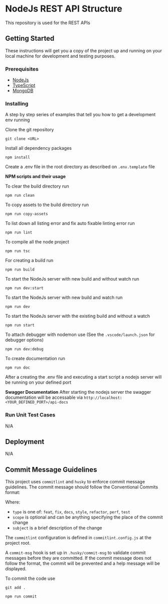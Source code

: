 # NodeJs REST API Structure

This repository is used for the REST APIs

## Getting Started

These instructions will get you a copy of the project up and running on your local machine for development and testing purposes.

### Prerequisites

- [NodeJs](https://nodejs.org/en/download/package-manager/)
- [TypeScript](https://www.typescriptlang.org/)
- [MongoDB](https://www.mongodb.com/)

### Installing

A step by step series of examples that tell you how to get a development env running

Clone the git repository

```
git clone <URL>
```

Install all dependency packages

```
npm install
```

Create a .env file in the root directory as described on `.env.template` file

**NPM scripts and their usage**

To clear the build directory run

```
npm run clean
```

To copy assets to the build directory run

```
npm run copy-assets
```

To list down all listing error and fix auto fixable linting error run

```
npm run lint
```

To compile all the node project

```
npm run tsc
```

For creating a build run

```
npm run build
```

To start the NodeJs server with new build and without watch run

```
npm run dev:start
```

To start the NodeJs server with new build and watch run

```
npm run dev
```

To start the NodeJs server with the existing build and without a watch

```
npm run start
```

To attach debugger with nodemon use (See the `.vscode/launch.json` for debugger options)

```
npm run dev:debug
```
To create documentation run 

```
npm run doc
```

After a creating the .env file and executing a start script a nodejs server will be running on your defined port

**Swagger Documentation**
After starting the nodejs server the swagger documentation will be accessable via `http://localhost:<YOUR_DEFINED_PORT>/api-docs`

### Run Unit Test Cases

N/A

## Deployment

N/A

## Commit Message Guidelines

This project uses `commitlint` and `husky` to enforce commit message guidelines. The commit message should follow the Conventional Commits format:

Where:

- `type` is one of: `feat`, `fix`, `docs`, `style`, `refactor`, `perf`, `test`
- `scope` is optional and can be anything specifying the place of the commit change
- `subject` is a brief description of the change

The `commitlint` configuration is defined in `commitlint.config.js` at the project root.

A `commit-msg` hook is set up in `.husky/commit-msg` to validate commit messages before they are committed. If the commit message does not follow the format, the commit will be prevented and a help message will be displayed.

To commit the code use

```
git add .
```
```
npm run commit
```